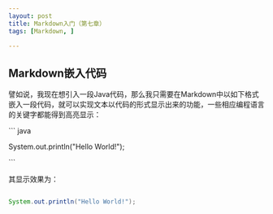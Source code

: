 ```yaml
---
layout: post
title: Markdown入门（第七章）
tags: [Markdown, ]

---
```


## Markdown嵌入代码

譬如说，我现在想引入一段Java代码，那么我只需要在Markdown中以如下格式嵌入一段代码，就可以实现文本以代码的形式显示出来的功能，一些相应编程语言的关键字都能得到高亮显示：

\`\`\` java

System.out.println("Hello World!");

\`\`\`

其显示效果为：

``` java

System.out.println("Hello World!");

```
